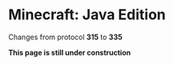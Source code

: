# Minecraft: Java Edition

Changes from protocol **315** to **335**

__This page is still under construction__
